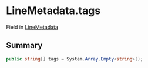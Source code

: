 # LineMetadata.tags

Field in [LineMetadata](/docs/api/csharp/yarn.unity.unitylocalization.linemetadata.md)

## Summary



```csharp
public string[] tags = System.Array.Empty<string>();
```

